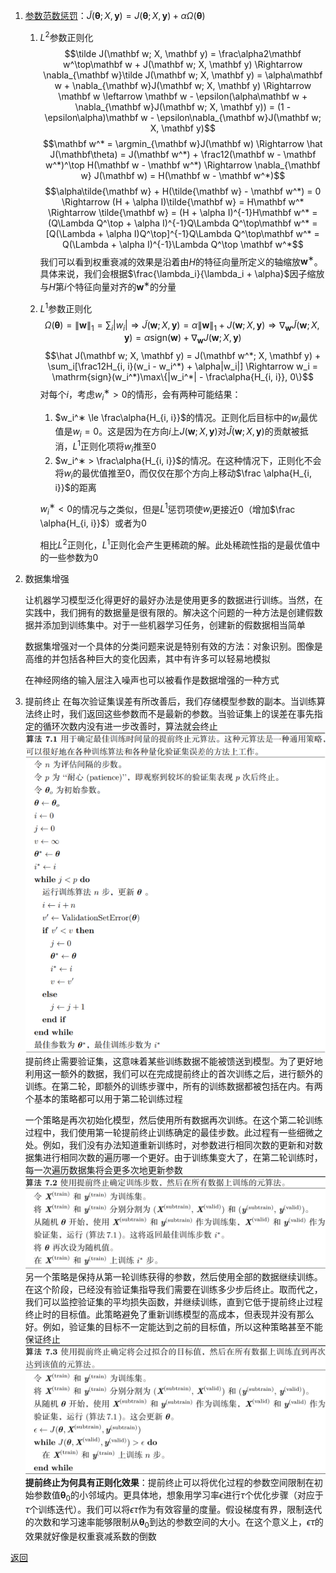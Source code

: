 1. [参数范数惩罚](l1_and_l2_regularization.py)：$\tilde J(\mathbf\theta; X, \mathbf y) = J(\mathbf\theta; X, \mathbf y) + \alpha\Omega(\mathbf\theta)$
    1. $L^2$参数正则化
        $$\tilde J(\mathbf w; X, \mathbf y) = \frac\alpha2\mathbf w^\top\mathbf w + J(\mathbf w; X, \mathbf y) \Rightarrow \nabla_{\mathbf w}\tilde J(\mathbf w; X, \mathbf y) = \alpha\mathbf w + \nabla_{\mathbf w}J(\mathbf w; X, \mathbf y) \Rightarrow \mathbf w \leftarrow \mathbf w - \epsilon(\alpha\mathbf w + \nabla_{\mathbf w}J(\mathbf w; X, \mathbf y)) = (1 - \epsilon\alpha)\mathbf w - \epsilon\nabla_{\mathbf w}J(\mathbf w; X, \mathbf y)$$
        $$\mathbf w^* = \argmin_{\mathbf w}J(\mathbf w) \Rightarrow \hat J(\mathbf\theta) = J(\mathbf w^*) + \frac12(\mathbf w - \mathbf w^*)^\top H(\mathbf w - \mathbf w^*) \Rightarrow \nabla_{\mathbf w} J(\mathbf w) = H(\mathbf w - \mathbf w^*)$$
        $$\alpha\tilde{\mathbf w} + H(\tilde{\mathbf w} - \mathbf w^*) = 0 \Rightarrow (H + \alpha I)\tilde{\mathbf w} = H\mathbf w^* \Rightarrow \tilde{\mathbf w} = (H + \alpha I)^{-1}H\mathbf w^* = (Q\Lambda Q^\top + \alpha I)^{-1}Q\Lambda Q^\top\mathbf w^* = [Q(\Lambda + \alpha I)Q^\top]^{-1}Q\Lambda Q^\top\mathbf w^* = Q(\Lambda + \alpha I)^{-1}\Lambda Q^\top \mathbf w^*$$
        我们可以看到权重衰减的效果是沿着由$H$的特征向量所定义的轴缩放$\mathbf w^∗$。具体来说，我们会根据$\frac{\lambda_i}{\lambda_i + \alpha}$因子缩放与$H$第$i$个特征向量对齐的$\mathbf w^∗$的分量
    2. $L^1$参数正则化
        $$\Omega(\mathbf\theta) = \|\mathbf w\|_1 = \sum_i|w_i| \Rightarrow \tilde J(\mathbf w; X, \mathbf y) = \alpha\|\mathbf w\|_1 + J(\mathbf w; X, \mathbf y) \Rightarrow \nabla_{\mathbf w}\tilde J(\mathbf w; X, \mathbf y) = \alpha\mathrm{sign}(\mathbf w) + \nabla_{\mathbf w}J(\mathbf w; X, \mathbf y)$$
        $$\hat J(\mathbf w; X, \mathbf y) = J(\mathbf w^*; X, \mathbf y) + \sum_i[\frac12H_{i, i}(w_i - w_i^*) + \alpha|w_i|] \Rightarrow w_i = \mathrm{sign}(w_i^*)\max\{|w_i^*| - \frac\alpha{H_{i, i}}, 0\}$$
        对每个$i$，考虑$w_i^∗ > 0$的情形，会有两种可能结果：
        
        1. $w_i^∗ \le \frac\alpha{H_{i, i}}$的情况。正则化后目标中的$w_i$最优值是$w_i = 0$。这是因为在方向$i$上$J(\mathbf w; X, \mathbf y)$对$\hat J(\mathbf w; X, \mathbf y)$的贡献被抵消，$L^1$正则化项将$w_i$推至0
        2. $w_i^∗ > \frac\alpha{H_{i, i}}$的情况。在这种情况下，正则化不会将$w_i$的最优值推至0，而仅仅在那个方向上移动$\frac \alpha{H_{i, i}}$的距离

        $w_i^∗ < 0$的情况与之类似，但是$L^1$惩罚项使$w_i$更接近0（增加$\frac \alpha{H_{i, i}}$）或者为0

        相比$L^2$正则化，$L^1$正则化会产生更稀疏的解。此处稀疏性指的是最优值中的一些参数为0
4. 数据集增强

    让机器学习模型泛化得更好的最好办法是使用更多的数据进行训练。当然，在实践中，我们拥有的数据量是很有限的。解决这个问题的一种方法是创建假数据并添加到训练集中。对于一些机器学习任务，创建新的假数据相当简单

    数据集增强对一个具体的分类问题来说是特别有效的方法：对象识别。图像是高维的并包括各种巨大的变化因素，其中有许多可以轻易地模拟

    在神经网络的输入层注入噪声也可以被看作是数据增强的一种方式
8. 提前终止
    在每次验证集误差有所改善后，我们存储模型参数的副本。当训练算法终止时，我们返回这些参数而不是最新的参数。当验证集上的误差在事先指定的循环次数内没有进一步改善时，算法就会终止
    ![EarlyStopping](EarlyStopping.png "提前终止元算法")
    提前终止需要验证集，这意味着某些训练数据不能被馈送到模型。为了更好地利用这一额外的数据，我们可以在完成提前终止的首次训练之后，进行额外的训练。在第二轮，即额外的训练步骤中，所有的训练数据都被包括在内。有两个基本的策略都可以用于第二轮训练过程

    一个策略是再次初始化模型，然后使用所有数据再次训练。在这个第二轮训练过程中，我们使用第一轮提前终止训练确定的最佳步数。此过程有一些细微之处。例如，我们没有办法知道重新训练时，对参数进行相同次数的更新和对数据集进行相同次数的遍历哪一个更好。由于训练集变大了，在第二轮训练时，每一次遍历数据集将会更多次地更新参数
    ![最佳步数](EarlyStopping1.png "最佳步数")
    另一个策略是保持从第一轮训练获得的参数，然后使用全部的数据继续训练。在这个阶段，已经没有验证集指导我们需要在训练多少步后终止。取而代之，我们可以监控验证集的平均损失函数，并继续训练，直到它低于提前终止过程终止时的目标值。此策略避免了重新训练模型的高成本，但表现并没有那么好。例如，验证集的目标不一定能达到之前的目标值，所以这种策略甚至不能保证终止
    ![目标值](EarlyStopping2.png "目标值")
    **提前终止为何具有正则化效果**：提前终止可以将优化过程的参数空间限制在初始参数值$\mathbf\theta_0$的小邻域内。更具体地，想象用学习率$\epsilon$进行$\tau$个优化步骤（对应于$\tau$个训练迭代）。我们可以将$\epsilon\tau$作为有效容量的度量。假设梯度有界，限制迭代的次数和学习速率能够限制从$\mathbf\theta_0$到达的参数空间的大小。在这个意义上，$\epsilon\tau$的效果就好像是权重衰减系数的倒数
    
[返回](readme.md)